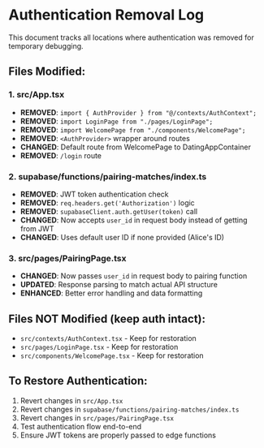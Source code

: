 # Authentication Removal Log

This document tracks all locations where authentication was removed for temporary debugging.

## Files Modified:

### 1. src/App.tsx
- **REMOVED**: `import { AuthProvider } from "@/contexts/AuthContext";`
- **REMOVED**: `import LoginPage from "./pages/LoginPage";`
- **REMOVED**: `import WelcomePage from "./components/WelcomePage";`
- **REMOVED**: `<AuthProvider>` wrapper around routes
- **CHANGED**: Default route from WelcomePage to DatingAppContainer
- **REMOVED**: `/login` route

### 2. supabase/functions/pairing-matches/index.ts
- **REMOVED**: JWT token authentication check
- **REMOVED**: `req.headers.get('Authorization')` logic
- **REMOVED**: `supabaseClient.auth.getUser(token)` call
- **CHANGED**: Now accepts `user_id` in request body instead of getting from JWT
- **CHANGED**: Uses default user ID if none provided (Alice's ID)

### 3. src/pages/PairingPage.tsx
- **CHANGED**: Now passes `user_id` in request body to pairing function
- **UPDATED**: Response parsing to match actual API structure
- **ENHANCED**: Better error handling and data formatting

## Files NOT Modified (keep auth intact):
- `src/contexts/AuthContext.tsx` - Keep for restoration
- `src/pages/LoginPage.tsx` - Keep for restoration  
- `src/components/WelcomePage.tsx` - Keep for restoration

## To Restore Authentication:
1. Revert changes in `src/App.tsx`
2. Revert changes in `supabase/functions/pairing-matches/index.ts`
3. Revert changes in `src/pages/PairingPage.tsx`
4. Test authentication flow end-to-end
5. Ensure JWT tokens are properly passed to edge functions
